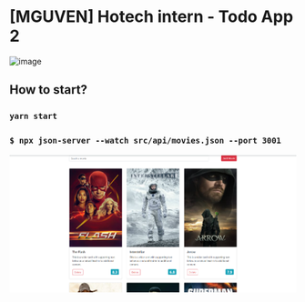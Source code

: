 # [MGUVEN] Hotech intern - Todo App 2

![image](http://www.hotech.company/files/E2D46D32-3B4E-4DDD-8F4A-E5EA526E6D49/imgs/menu_logo.png)


## How to start?

### `yarn start`

### `$ npx json-server --watch src/api/movies.json --port 3001`


![image](./my-movies.png)


